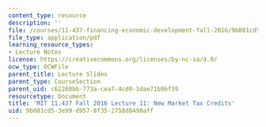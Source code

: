 ```yaml
---
content_type: resource
description: ''
file: /courses/11-437-financing-economic-development-fall-2016/9b081cd53e99d9578f352758d8498aff_MIT11_437F16_Lec11.pdf
file_type: application/pdf
learning_resource_types:
- Lecture Notes
license: https://creativecommons.org/licenses/by-nc-sa/4.0/
ocw_type: OCWFile
parent_title: Lecture Slides
parent_type: CourseSection
parent_uid: c62260bb-773a-cea7-4cd0-1dae71b9bf39
resourcetype: Document
title: 'MIT 11.437 Fall 2016 Lecture 11: New Market Tax Credits'
uid: 9b081cd5-3e99-d957-8f35-2758d8498aff
---
```

